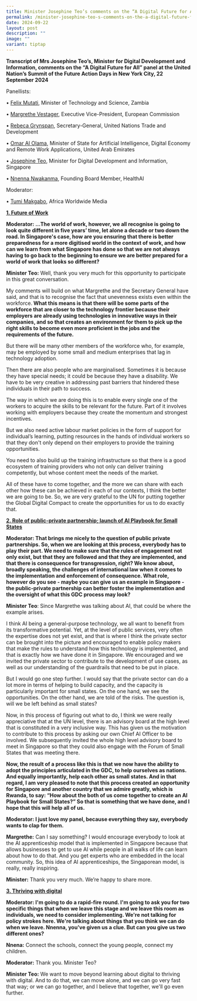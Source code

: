 ```yaml
---
title: Minister Josephine Teo’s comments on the “A Digital Future for All” panel
permalink: /minister-josephine-teo-s-comments-on-the-a-digital-future-for-all-panel/
date: 2024-09-22
layout: post
description: ""
image: ""
variant: tiptap
---
```

<p><strong>Transcript of Mrs Josephine Teo’s, Minister for Digital Development and Information, comments on the “A Digital Future for All” panel at the United Nation’s Summit of the Future Action Days in New York City, 22 September 2024</strong>
</p>
<p>Panellists:</p>
<p>• <u>Felix Mutati</u>, Minister of Technology and Science, Zambia</p>
<p>• <u>Margrethe Vestager</u>, Executive Vice-President, European Commission</p>
<p>• <u>Rebeca Grynspan</u>, Secretary-General, United Nations Trade and Development</p>
<p>• <u>Omar Al Olama</u>, Minister of State for Artificial Intelligence,
Digital Economy and Remote Work Applications, United Arab Emirates</p>
<p>• <u>Josephine Teo</u>, Minister for Digital Development and Information,
Singapore</p>
<p>• <u>Nnenna Nwakanma</u>, Founding Board Member, HealthAI</p>
<p>Moderator:</p>
<p>• <u>Tumi Makgabo</u>, Africa Worldwide Media</p>
<p><strong><u>1. Future of Work</u></strong>
</p>
<p><strong>Moderator: ...The world of work, however, we all recognise is going to look quite different in five years’ time, let alone a decade or two down the road. In Singapore's case, how are you ensuring that there is better preparedness for a more digitised world in the context of work, and how can we learn from what Singapore has done so that we are not always having to go back to the beginning to ensure we are better prepared for a world of work that looks so different?</strong>
</p>
<p><strong>Minister Teo:</strong> Well, thank you very much for this opportunity
to participate in this great conversation.</p>
<p>My comments will build on what Margrethe and the Secretary General have
said, and that is to recognise the fact that unevenness exists even within
the workforce.<strong> What this means is that there will be some parts of the workforce that are closer to the technology frontier because their employers are already using technologies in innovative ways in their companies, and so that creates an environment for them to pick up the right skills to become even more proficient in the jobs and the requirements of the future.</strong>
</p>
<p>But there will be many other members of the workforce who, for example,
may be employed by some small and medium enterprises that lag in technology
adoption.</p>
<p>Then there are also people who are marginalised. Sometimes it is because
they have special needs; it could be because they have a disability. We
have to be very creative in addressing past barriers that hindered these
individuals in their path to success.</p>
<p>The way in which we are doing this is to enable every single one of the
workers to acquire the skills to be relevant for the future. Part of it
involves working with employers because they create the momentum and strongest
incentives.</p>
<p>But we also need active labour market policies in the form of support
for individual’s learning, putting resources in the hands of individual
workers so that they don't only depend on their employers to provide the
training opportunities.</p>
<p>You need to also build up the training infrastructure so that there is
a good ecosystem of training providers who not only can deliver training
competently, but whose content meet the needs of the market.</p>
<p>All of these have to come together, and the more we can share with each
other how these can be achieved in each of our contexts, I think the better
we are going to be. So, we are very grateful to the UN for putting together
the Global Digital Compact to create the opportunities for us to do exactly
that.</p>
<p><strong><u>2. Role of public-private partnership; launch of AI Playbook for Small States</u></strong>
</p>
<p><strong>Moderator: That brings me nicely to the question of public private partnerships. So, when we are looking at this process, everybody has to play their part. We need to make sure that the rules of engagement not only exist, but that they are followed and that they are implemented, and that there is consequence for transgression, right? We know about, broadly speaking, the challenges of international law when it comes to the implementation and enforcement of consequence. What role, however do you see - maybe you can give us an example in Singapore - the public-private partnership can better foster the implementation and the oversight of what this GDC process may look?</strong>
</p>
<p><strong>Minister Teo</strong>: Since Margrethe was talking about AI, that
could be where the example arises.</p>
<p>I think AI being a general-purpose technology, we all want to benefit
from its transformative potential. Yet, at the level of public services,
very often the expertise does not yet exist, and that is where I think
the private sector can be brought into the picture and encouraged to enable
policy makers that make the rules to understand how this technology is
implemented, and that is exactly how we have done it in Singapore. We encouraged
and we invited the private sector to contribute to the development of use
cases, as well as our understanding of the guardrails that need to be put
in place.</p>
<p>But I would go one step further. I would say that the private sector can
do a lot more in terms of helping to build capacity, and the capacity is
particularly important for small states. On the one hand, we see the opportunities.
On the other hand, we are told of the risks. The question is, will we be
left behind as small states?</p>
<p>Now, in this process of figuring out what to do, I think we were really
appreciative that at the UN level, there is an advisory board at the high
level that is constituted in a very inclusive way. This has given us the
motivation to contribute to this process by asking our own Chief AI Officer
to be involved. We subsequently invited the whole high level advisory board
to meet in Singapore so that they could also engage with the Forum of Small
States that was meeting there.</p>
<p><strong>Now, the result of a process like this is that we now have the ability to adopt the principles articulated in the GDC, to help ourselves as nations. And equally importantly, help each other as small states. And in that regard, I am very pleased to note that this process created an opportunity for Singapore and another country that we admire greatly, which is Rwanda, to say: “How about the both of us come together to create an AI Playbook for Small States?” So that is something that we have done, and I hope that this will help all of us.</strong>
</p>
<p><strong>Moderator: I just love my panel, because everything they say, everybody wants to clap for them.</strong>
</p>
<p><strong>Margrethe:</strong> Can I say something? I would encourage everybody
to look at the AI apprenticeship model that is implemented in Singapore
because that allows businesses to get to use AI while people in all walks
of life can learn about how to do that. And you get experts who are embedded
in the local community. So, this idea of AI apprenticeships, the Singaporean
model, is really, really inspiring.</p>
<p><strong>Minister:</strong> Thank you very much. We’re happy to share more.</p>
<p><strong><u>3. Thriving with digital</u></strong>
</p>
<p><strong>Moderator: I'm going to do a rapid-fire round. I'm going to ask you for two specific things that when we leave this stage and we leave this room as individuals, we need to consider implementing. We're not talking for policy strokes here. We're talking about things that you think we can do when we leave. Nnenna, you've given us a clue. But can you give us two different ones?</strong>
</p>
<p><strong>Nnena:</strong> Connect the schools, connect the young people,
connect my children.</p>
<p><strong>Moderator:</strong> Thank you. Minister Teo?</p>
<p><strong>Minister Teo:</strong> We want to move beyond learning about digital
to thriving with digital. And to do that, we can move alone, and we can
go very fast that way; or we can go together, and I believe that together,
we'll go even further.</p>